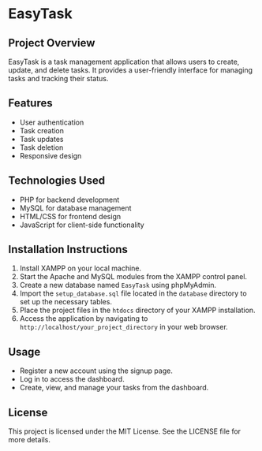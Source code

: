 # EasyTask

## Project Overview
EasyTask is a task management application that allows users to create, update, and delete tasks. It provides a user-friendly interface for managing tasks and tracking their status.

## Features
- User authentication
- Task creation
- Task updates
- Task deletion
- Responsive design

## Technologies Used
- PHP for backend development
- MySQL for database management
- HTML/CSS for frontend design
- JavaScript for client-side functionality

## Installation Instructions
1. Install XAMPP on your local machine.
2. Start the Apache and MySQL modules from the XAMPP control panel.
3. Create a new database named `EasyTask` using phpMyAdmin.
4. Import the `setup_database.sql` file located in the `database` directory to set up the necessary tables.
5. Place the project files in the `htdocs` directory of your XAMPP installation.
6. Access the application by navigating to `http://localhost/your_project_directory` in your web browser.

## Usage
- Register a new account using the signup page.
- Log in to access the dashboard.
- Create, view, and manage your tasks from the dashboard.

## License
This project is licensed under the MIT License. See the LICENSE file for more details.
